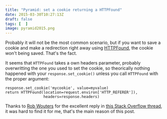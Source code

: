 ```yaml
---
title: "Pyramid: set a cookie returning a HTTPFound"
date: 2015-03-30T10:27:13Z
draft: false
tags: [  ]
image: pyramid2015.png
---
```


<p>Probably it will not be the most common scenario, but if you want to save a cookie and make a redirection right away using <a href="http://docs.pylonsproject.org/docs/pyramid/en/latest/api/httpexceptions.html#pyramid.httpexceptions.HTTPFound">HTTPFound</a>, the cookie won't being saved. That's the fact.</p>
<p>It seems that <code>HTTPFound</code> takes a own headers parameter, probably overwritting the one you used to set the cookie, so theorically nothing happened with your <code>response.set_cookie()</code> unless you call <code>HTTPFound</code> with the proper argument:</p>

```
response.set_cookie('mycookie', value=myvalue)
return HTTPFound(location=request.environ['HTTP_REFERER']),
                 headers=response.headers)
```

<p>Thanks to <a href="http://stackoverflow.com/users/617711/rob-wouters">Rob Wouters</a> for the excellent reply in <a href="http://stackoverflow.com/questions/8746087/pyramid-how-to-set-cookie-without-renderer">this Stack Overflow thread</a>, it was hard to find it for me, that's the main reason of this post.</p>

